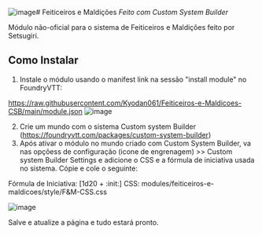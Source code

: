![image](https://github.com/user-attachments/assets/a71db511-8896-4f54-b71f-22dac6094bdb)# Feiticeiros e Maldições
*Feito com Custom System Builder*

Módulo não-oficial para o sistema de Feiticeiros e Maldições feito por Setsugiri.

## Como Instalar

1. Instale o módulo usando o manifest link na sessão "install module" no FoundryVTT:

https://raw.githubusercontent.com/Kyodan061/Feiticeiros-e-Maldicoes-CSB/main/module.json
![image](https://github.com/user-attachments/assets/0bd53450-e1eb-456c-85a0-3991553fd9c0)

2. Crie um mundo com o sistema Custom system Builder (https://foundryvtt.com/packages/custom-system-builder) 
3. Após ativar o módulo no mundo criado com Custom System Builder, va nas opçõess de configuração (icone de engrenagem) >> Custom system Builder Settings e adicione o CSS e a fórmula de iniciativa usada no sistema. Cópie e cole o seguinte:

Fórmula de Iniciativa: [1d20 + :init:]
CSS: modules/feiticeiros-e-maldicoes/style/F&M-CSS.css

![image](https://github.com/user-attachments/assets/9aaacfcd-be52-44d3-b01e-4115abd80204)

Salve e atualize a página e tudo estará pronto.








